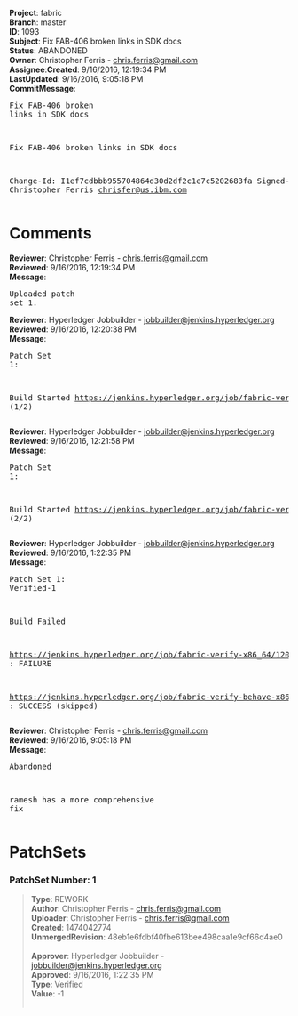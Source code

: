 <strong>Project</strong>: fabric</br><strong>Branch</strong>: master<br><strong>ID</strong>: 1093<br><strong>Subject</strong>: Fix FAB-406 broken links in SDK docs<br><strong>Status</strong>: ABANDONED<br><strong>Owner</strong>: Christopher Ferris - chris.ferris@gmail.com<br><strong>Assignee</strong>:<strong>Created</strong>: 9/16/2016, 12:19:34 PM<br><strong>LastUpdated</strong>: 9/16/2016, 9:05:18 PM<br><strong>CommitMessage</strong>:<br><pre>Fix FAB-406 broken links in SDK docs

Fix FAB-406 broken links in SDK docs

Change-Id: I1ef7cdbbb955704864d30d2df2c1e7c5202683fa
Signed-off-by: Christopher Ferris <chrisfer@us.ibm.com>
</pre><h1>Comments</h1><strong>Reviewer</strong>: Christopher Ferris - chris.ferris@gmail.com<br><strong>Reviewed</strong>: 9/16/2016, 12:19:34 PM<br><strong>Message</strong>: <pre>Uploaded patch set 1.</pre><strong>Reviewer</strong>: Hyperledger Jobbuilder - jobbuilder@jenkins.hyperledger.org<br><strong>Reviewed</strong>: 9/16/2016, 12:20:38 PM<br><strong>Message</strong>: <pre>Patch Set 1:

Build Started https://jenkins.hyperledger.org/job/fabric-verify-x86_64/1204/ (1/2)</pre><strong>Reviewer</strong>: Hyperledger Jobbuilder - jobbuilder@jenkins.hyperledger.org<br><strong>Reviewed</strong>: 9/16/2016, 12:21:58 PM<br><strong>Message</strong>: <pre>Patch Set 1:

Build Started https://jenkins.hyperledger.org/job/fabric-verify-behave-x86_64/127/ (2/2)</pre><strong>Reviewer</strong>: Hyperledger Jobbuilder - jobbuilder@jenkins.hyperledger.org<br><strong>Reviewed</strong>: 9/16/2016, 1:22:35 PM<br><strong>Message</strong>: <pre>Patch Set 1: Verified-1

Build Failed 

https://jenkins.hyperledger.org/job/fabric-verify-x86_64/1204/ : FAILURE

https://jenkins.hyperledger.org/job/fabric-verify-behave-x86_64/127/ : SUCCESS (skipped)</pre><strong>Reviewer</strong>: Christopher Ferris - chris.ferris@gmail.com<br><strong>Reviewed</strong>: 9/16/2016, 9:05:18 PM<br><strong>Message</strong>: <pre>Abandoned

ramesh has a more comprehensive fix</pre><h1>PatchSets</h1><h3>PatchSet Number: 1</h3><blockquote><strong>Type</strong>: REWORK<br><strong>Author</strong>: Christopher Ferris - chris.ferris@gmail.com<br><strong>Uploader</strong>: Christopher Ferris - chris.ferris@gmail.com<br><strong>Created</strong>: 1474042774<br><strong>UnmergedRevision</strong>: 48eb1e6fdbf40fbe613bee498caa1e9cf66d4ae0<br><br><strong>Approver</strong>: Hyperledger Jobbuilder - jobbuilder@jenkins.hyperledger.org<br><strong>Approved</strong>: 9/16/2016, 1:22:35 PM<br><strong>Type</strong>: Verified<br><strong>Value</strong>: -1<br><br></blockquote>